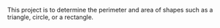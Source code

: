 This project is to determine the perimeter and area of shapes such as a triangle, circle, or a rectangle. 
